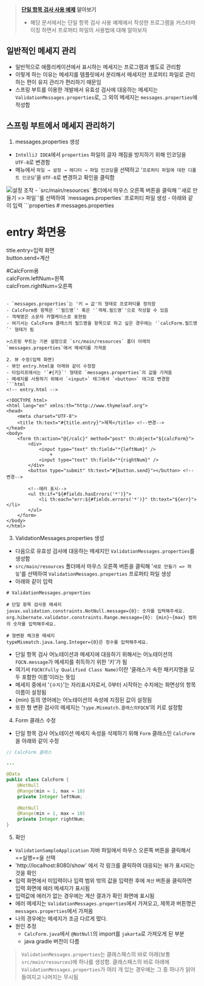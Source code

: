> **[단일 항목 검사 사용 예제](./단일_항목_검사_사용_예제.md) 알아보기**
> 
> - 해당 문서에서는 단일 항목 검사 사용 예제에서 작성한 프로그램을 커스터마이징 하면서 프로퍼티 파일의 사용법에 대해 알아보자


## 일반적인 메세지 관리
- 일반적으로 애플리케이션에서 표시하는 메세지는 프로그램과 별도로 관리함
- 이렇게 하는 이유는 메세지를 템플릿에서 분리해서 메세지만 프로퍼티 파일로 관리하는 편이 유지 관리가 편리하기 때문임
- 스프링 부트를 이용한 개발에서 유효성 검사에 대응하는 메세지는 `ValidationMessages.properties`로, 그 외의 메세지는 `messages.properties`에 작성함

## 스프링 부트에서 메세지 관리하기
1. messages.properties 생성
- `IntelliJ IDEA`에서 `properties` 파일의 글자 깨짐을 방지하기 위해 인코딩을 `UTF-8`로 변경함
- 메뉴에서 `파일 → 설정 → 에디터 → 파일 인코딩`을 선택하고 '`프로퍼티 파일에 대한 디폴트 인코딩`'을 `UTF-8`로 변경하고 확인을 클릭함
<img src="https://user-images.githubusercontent.com/77138259/229006298-e72b45c5-f5a1-48f4-a747-72d7b37f5ac2.png" alt="설정 조작" />
- `src/main/resources` 폴더에서 마우스 오른쪽 버튼을 클릭해 '`새로 만들기 => 파일`'를 선택하여 `messages.properties` 프로퍼티 파일 생성
- 아래와 같이 입력
```properties
# messages.properties

# entry 화면용  
title.entry=입력 화면  
button.send=계산  
  
#CalcForm용  
calcForm.leftNum=왼쪽  
calcFrom.rightNum=오른쪽
```

- `messages.properties`는 '키 = 값'의 형태로 프로퍼티를 정의함
- CalcForm용 항목은 '`필드명`' 혹은 '`객체.필드명`'으로 작성할 수 있음
- 객체명은 소문자 카멜케이스로 표현됨
- 여기서는 CalcForm 클래스의 필드명을 항목으로 하고 싶은 경우에는 '`calcForm.필드명`' 형태가 됨

>스프링 부트는 기본 설정으로 `src/main/resources` 폴더 아래의 `messages.properties`에서 메세지를 가져옴

2. 뷰 수정(입력 화면)
- 뷰인 entry.html을 아래와 같이 수정함
- 타임리프에서는 '`#{키}`' 형태로 `messages.properties`의 값을 가져옴
- 메세지를 사용하기 위해서 `<input>` 태그에서 `<button>` 태그로 변경함
```html
<!-- entry.html -->

<!DOCTYPE html>  
<html lang="en" xmlns:th="http://www.thymeleaf.org">  
<head>  
    <meta charset="UTF-8">  
    <title th:text="#{title.entry}">제목</title> <!--변경--> 
</head>  
<body>  
    <form th:action="@{/calc}" method="post" th:object="${calcForm}">  
        <div>            
	        <input type="text" th:field="*{leftNum}" />  
	            +  
			<input type="text" th:field="*{rightNum}" />  
        </div>       
        <button type="submit" th:text="#{button.send}"></button> <!--변경--> 
        
        <!--에러 표시-->  
        <ul th:if="${#fields.hasErrors('*')}">  
            <li th:each="err:${#fields.errors('*')}" th:text="${err}"></li>  
        </ul>
	</form>
</body>  
</html>
```

3. ValidationMessages.properties 생성
- 다음으로 유효성 검사에 대응하는 메세지인 `ValidationMessages.properties`를 생성함
- `src/main/resources` 폴더에서 마우스 오른쪽 버튼을 클릭해 '`새로 만들기 => 파일`'를 선택하여 `ValidationMessages.properties` 프로퍼티 파일 생성
- 아래와 같이 입력
```properties
# ValidationMessages.properties

# 단일 항목 검사용 메세지  
javax.validation.constraints.NotNull.message={0}: 숫자를 입력해주세요.  
org.hibernate.validator.constraints.Range.message={0}: {min}~{max} 범위의 숫자를 입력해주세요.  
  
# 형변환 체크용 메세지  
typeMismatch.java.lang.Integer={0}은 정수를 입력해주세요.
```

- 단일 항목 검사 어노테이션과 메세지에 대응하기 위해서는 어노테이션의 `FQCN.message`가 메세지를 취득하기 위한 '키'가 됨
- 여기서 `FQCN(Fully Qualified Class Name)`이란 '클래스가 속한 패키지명을 모두 포함한 이름'이라는 뜻임
- 메세지 중에서 '`{수치}`'는 자리표시자로서, 0부터 시작하는 수치에는 화면상의 항목 이름이 설정됨
- {min} 등의 영어에는 어노테이션의 속성에 지정된 값이 설정됨
- 또한 형 변환 검사의 메세지는 '`type.Mismatch.클래스의FQCN`'의 키로 설정함 

4. Form 클래스 수정
- 단일 항목 검사 어노테이션 메세지 속성을 삭제하기 위해 `Form` 클래스인 `CalcForm`을 아래와 같이 수정
```java
// CalcForm 클래스

...

@Data  
public class CalcForm {  
    @NotNull  
    @Range(min = 1, max = 10)  
    private Integer leftNum;  
  
    @NotNull  
    @Range(min = 1, max = 10)  
    private Integer rightNum;  
}
```

5. 확인
- `ValidationSampleApplication` 자바 파일에서 마우스 오른쪽 버튼을 클릭해서 ==실행==을 선택
- 'http://localhost:8080/show' 에서 각 링크를 클릭하여 대응되는 뷰가 표시되는 것을 확인
- 입력 화면에서 미입력이나 입력 범위 밖의 값을 입력한 후에 `계산` 버튼을 클릭하면 입력 화면에 에러 메세지가 표시됨
- 입력값에 에러가 없는 경우에는 계산 결과가 확인 화면에 표시됨
- 에러 메세지는 `ValidationMessages.properties`에서 가져오고, 제목과 버튼명은 `messages.properties`에서 가져옴
- 나의 경우에는 메세지가 조금 다르게 떴다.
- 원인 추정
	- `CalcForm.java`에서 `@NotNull`의 import를 `jakarta`로 가져오게 된 부분
	- java gradle 버전이 다름

>`ValidationMessages.properties`는 클래스패스의 바로 아래(보통` src/main/resources`)에 하나를 생성함. 클래스패스의 바로 아래에 `ValidationMessages.properties`가 여러 개 있는 경우에는 그 중 하나가 읽어 들여지고 나머지는 무시됨